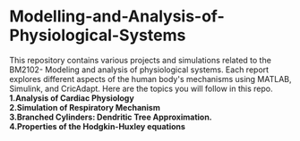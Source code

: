 # Modelling-and-Analysis-of-Physiological-Systems
 This repository contains various projects and simulations related to the BM2102- Modeling and analysis of physiological systems. Each report explores different aspects of the human body's mechanisms using MATLAB, Simulink, and CricAdapt. Here are the topics you will follow in this repo.  
 **1.Analysis of Cardiac Physiology  
 2.Simulation of Respiratory Mechanism  
 3.Branched Cylinders: Dendritic Tree Approximation.  
 4.Properties of the Hodgkin-Huxley equations**
